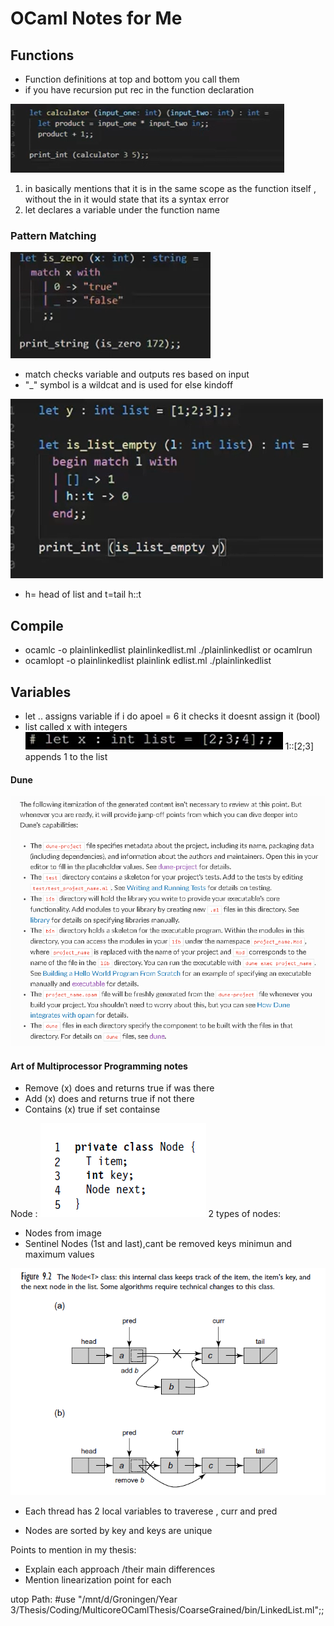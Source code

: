 # OCaml Notes for Me

## Functions

- Function definitions at top and bottom you call them
- if you have recursion put rec in the function declaration

![alt text](image.png)

1. in basically mentions that it is in the same scope as the function itself , without the in it would state that its a syntax error
2. let declares a variable under the function name

### Pattern Matching

![alt text](image-1.png)

- match checks variable and outputs res based on input
- "\_" symbol is a wildcat and is used for else kindoff

![alt text](image-3.png)

- h= head of list and t=tail h::t

## Compile

- ocamlc -o plainlinkedlist plainlinkedlist.ml
  ./plainlinkedlist or ocamlrun
- ocamlopt -o plainlinkedlist plainlink
  edlist.ml
  ./plainlinkedlist

## Variables

- let .. assigns variable
  if i do apoel = 6 it checks it doesnt assign it (bool)
- list called x with integers
  ![alt text](image-2.png)
  1::[2;3] appends 1 to the list

#### Dune

![alt text](image-4.png)

#### Art of Multiprocessor Programming notes

- Remove (x) does and returns true if was there
- Add (x) does and returns true if not there
- Contains (x) true if set containse

Node :
![alt text](image-5.png)
2 types of nodes:

- Nodes from image
- Sentinel Nodes (1st and last),cant be removed keys minimun and maximum values

![alt text](image-6.png)

- Each thread has 2 local variables to traverese , curr and pred

- Nodes are sorted by key and keys are unique

Points to mention in my thesis:

- Explain each approach /their main differences
- Mention linearization point for each

utop Path:
#use "/mnt/d/Groningen/Year 3/Thesis/Coding/MulticoreOCamlThesis/CoarseGrained/bin/LinkedList.ml";;
